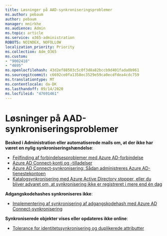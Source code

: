 ```yaml
---
title: Løsninger på AAD-synkroniseringsproblemer
ms.author: pebaum
author: pebaum
manager: mnirkhe
ms.audience: Admin
ms.topic: article
ms.service: o365-administration
ROBOTS: NOINDEX, NOFOLLOW
localization_priority: Priority
ms.collection: Adm_O365
ms.custom:
- "9002418"
- "4695"
ms.openlocfilehash: 43d2ef88503c5c0f3d8a82bccb9d401fada0b961
ms.sourcegitcommit: c6692ce0fa1358ec3529e59ca0ecdfdea4cdc759
ms.translationtype: MT
ms.contentlocale: da-DK
ms.lasthandoff: 09/14/2020
ms.locfileid: "47691461"
---
```

# <a name="solutions-for-aad-synchronization-problems"></a>Løsninger på AAD-synkroniseringsproblemer

**Besked i Administration eller automatiserede mails om, at der ikke har været en nylig synkroniseringshændelse**:

- [Fejlfinding af forbindelsesproblemer med Azure AD-forbindelse](https://docs.microsoft.com/azure/active-directory/hybrid/tshoot-connect-connectivity)
- [Azure AD Connect-konti og -tilladelser](https://go.microsoft.com/fwlink/p/?LinkId=820598)
- [Azure AD Connect-synkronisering: Sådan administreres Azure AD-tjenestekontoen](https://docs.microsoft.com/azure/active-directory/hybrid/how-to-connect-azureadaccount)
- [Katalogsynkronisering med Azure Active Directory stopper, eller du bliver advaret om, at synkronisering ikke er registreret i mere end én dag](https://support.microsoft.com/help/2882421/directory-synchronization-to-azure-active-directory-stops-or-you-re-warned-that-sync-hasn-t-registered-in-more-than-a-day)
 
**Adgangskodehashes synkroniseres ikke**:

- [Implementering af synkronisering af adgangskodehash med Azure AD Connect-synkronisering](https://docs.microsoft.com/azure/active-directory/hybrid/how-to-connect-password-hash-synchronization)

**Synkroniserede objekter vises eller opdateres ikke online**:

- [Tolerance for identitetssynkronisering og duplikerede attributter](https://docs.microsoft.com/azure/active-directory/hybrid/how-to-connect-syncservice-duplicate-attribute-resiliency)
